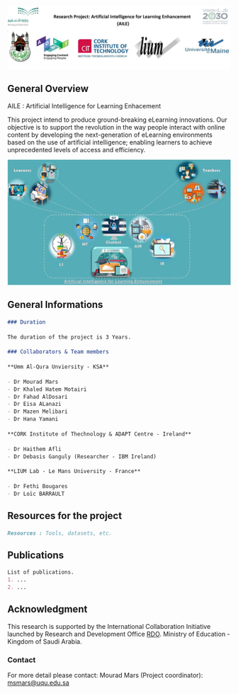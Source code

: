 ![Image](/Project.jpg)

## General Overview

AILE : Artificial Intelligence for Learning Enhacement


This project intend to produce ground-breaking eLearning innovations. Our objective is to support the revolution in the way people interact with online content by developing the next-generation of eLearning environments based on the use of artificial intelligence; enabling learners to achieve unprecedented levels of access and efficiency.


![Image](/AILE.jpg)


## **General Informations**
```markdown
### Duration

The duration of the project is 3 Years.

### Collaborators & Team members

**Umm Al-Qura Unviersity - KSA**

- Dr Mourad Mars
- Dr Khaled Hatem Motairi
- Dr Fahad AlDosari
- Dr Eisa ALanazi
- Dr Mazen Melibari
- Dr Hana Yamani

**CORK Institute of Thechnology & ADAPT Centre - Ireland**

- Dr Haithem Afli
- Dr Debasis Ganguly (Researcher - IBM Ireland)

**LIUM Lab - Le Mans University - France**

- Dr Fethi Bougares
- Dr Loïc BARRAULT
```
## **Resources for the project**
```markdown
Resources : Tools, datasets, etc.
```
## **Publications**
```markdown
List of publications.
1. ...
2. ...
```
## **Acknowledgment**

This research is supported by the International Collaboration Initiative launched by Research and Development Office [RDO](https://rdo.moe.gov.sa). Ministry of Education - Kingdom of Saudi Arabia.
### Contact

For more detail please contact: 
Mourad Mars (Project coordinator): msmars@uqu.edu.sa
